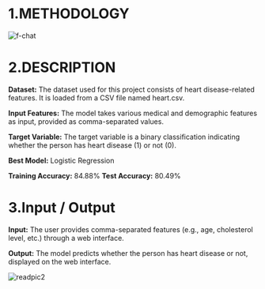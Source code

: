 # 1.METHODOLOGY
![f-chat](https://github.com/user-attachments/assets/807ef187-4975-46c8-b77b-3c292ddbb8f3)

# 2.DESCRIPTION
**Dataset:** The dataset used for this project consists of heart disease-related features. It is loaded from a CSV file named heart.csv.

**Input Features:** The model takes various medical and demographic features as input, provided as comma-separated values.

**Target Variable:** The target variable is a binary classification indicating whether the person has heart disease (1) or not (0).

**Best Model:** Logistic Regression

**Training Accuracy:**  84.88%
**Test Accuracy:** 80.49%

# 3.Input / Output
**Input:** The user provides comma-separated features (e.g., age, cholesterol level, etc.) through a web interface.

**Output:** The model predicts whether the person has heart disease or not, displayed on the web interface.

![readpic2](https://github.com/user-attachments/assets/5bc6ffae-75b8-4e34-b034-34a7de9b988a)
